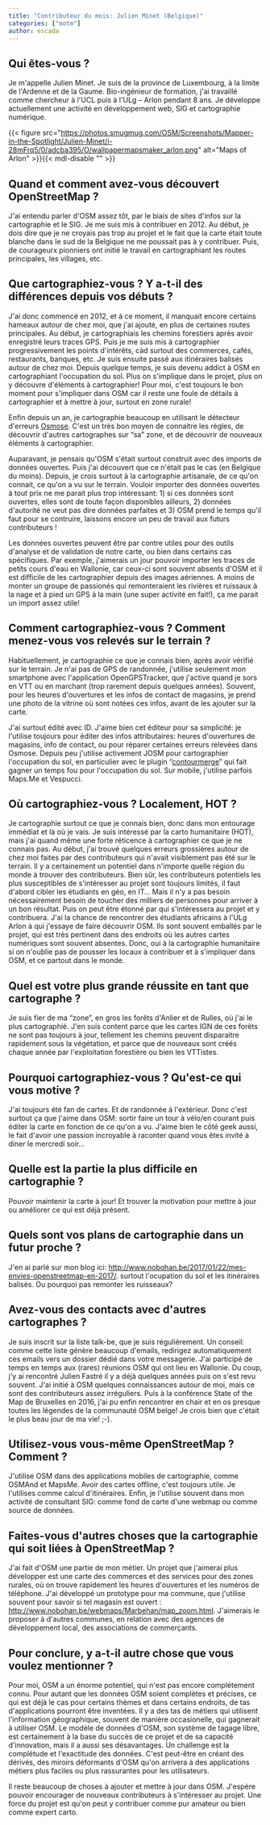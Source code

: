 ```yaml
---
title: "Contributeur du mois: Julien Minet (Belgique)"
categories: ["motm"]
author: escada
---
```


## Qui êtes-vous ?

Je m'appelle Julien Minet. Je suis de la province de Luxembourg, à la limite de l'Ardenne et de la Gaume. Bio-ingénieur de formation, j'ai travaillé comme chercheur à l'UCL puis à l'ULg – Arlon pendant 8 ans. Je développe actuellement une activité en développement web, SIG et cartographie numérique.

{{< figure src="https://photos.smugmug.com/OSM/Screenshots/Mapper-in-the-Spotlight/Julien-Minet/i-28mFrq5/0/adcba395/O/wallpapermapsmaker_arlon.png" alt="Maps of Arlon" >}}{{< mdl-disable "<!-- markdownlint-disable MD034 -->" >}}

## Quand et comment avez-vous découvert OpenStreetMap ?

J'ai entendu parler d'OSM assez tôt, par le biais de sites d'infos sur la cartographie et le SIG. Je me suis mis à contribuer en 2012. Au début, je dois dire que je ne croyais pas trop au projet et le fait que la carte était toute blanche dans le sud de la Belgique ne me poussait pas à y contribuer. Puis, de courageurx pionniers ont initié le travail en cartographiant les routes principales, les villages, etc.

## Que cartographiez-vous ? Y a-t-il des différences depuis vos débuts ?

J'ai donc commencé en 2012, et à ce moment, il manquait encore certains hameaux autour de chez moi, que j'ai ajouté, en plus de certaines routes principales. Au début, je cartographiais les chemins forestiers après avoir enregistré leurs traces GPS. Puis je me suis mis à cartographier progressivement les points d'intérêts, càd surtout des commerces, cafés, restaurants, banques, etc. Je suis ensuite passé aux itinéraires balisés autour de chez moi. Depuis quelque temps, je suis devenu addict à OSM en cartographiant l'occupation du sol. Plus on s'implique dans le projet, plus on y découvre d'éléments à cartographier! Pour moi, c'est toujours le bon moment pour s'impliquer dans OSM car il reste une foule de détails à cartographier et à mettre à jour, surtout en zone rurale!

Enfin depuis un an, je cartographie beaucoup en utilisant le détecteur d'erreurs [Osmose](osmose.opentreetmap.fr). C'est un très bon moyen de connaitre les règles, de découvrir d'autres cartographes sur “sa” zone, et de découvrir de nouveaux éléments à cartographier.

Auparavant, je pensais qu'OSM s'était surtout construit avec des imports de données ouvertes. Puis j'ai découvert que ce n'était pas le cas (en Belgique du moins). Depuis, je crois surtout à la cartographie artisanale, de ce qu'on connait, ce qu'on a vu sur le terrain. Vouloir importer des données ouvertes à tout prix ne me parait plus trop intéressant: 1) si ces données sont ouvertes, elles sont de toute façon disponibles ailleurs, 2) données d'autorité ne veut pas dire données parfaites et 3) OSM prend le temps qu'il faut pour se contruire, laissons encore un peu de travail aux futurs contributeurs !

Les données ouvertes peuvent être par contre utiles pour des outils d'analyse et de validation de notre carte, ou bien dans certains cas spécifiques. Par exemple, j'aimerais un jour pouvoir importer les traces de petits cours d'eau en Wallonie, car ceux-ci sont souvent absents d'OSM et il est difficile de les cartographier depuis des images aériennes. A moins de monter un groupe de passionés qui remonteraient les rivières et ruissaux à la nage et à pied un GPS à la main (une super activité en fait!), ça me parait un import assez utile!

## Comment cartographiez-vous ? Comment menez-vous vos relevés sur le terrain ?

Habituellement, je cartographie ce que je connais bien, après avoir vérifié sur le terrain. Je n'ai pas de GPS de randonnée, j'utilise seulement mon smartphone avec l'application OpenGPSTracker, que j'active quand je sors en VTT ou en marchant (trop rarement depuis quelques années). Souvent, pour les heures d'ouvertures et les infos de contact de magasins, je prend une photo de la vitrine où sont notées ces infos, avant de les ajouter sur la carte.

J'ai surtout édité avec ID. J'aime bien cet éditeur pour sa simplicité: je l'utilise toujours pour éditer des infos attributaires: heures d'ouvertures de magasins, info de contact, ou pour réparer certaines erreurs relevées dans Osmose. Depuis peu j'utilise activement JOSM pour cartographier l'occupation du sol, en particulier avec le plugin “[contourmerge](https://wiki.openstreetmap.org/wiki/JOSM/Plugins/ContourMerge)” qui fait gagner un temps fou pour l'occupation du sol. Sur mobile, j'utilise parfois Maps.Me et Vespucci.

## Où cartographiez-vous ? Localement, HOT ?

Je cartographie surtout ce que je connais bien, donc dans mon entourage immédiat et là où je vais. Je suis intéressé par la carto humanitaire (HOT), mais j'ai quand même une forte réticence à cartographier ce que je ne connais pas. Au début, j'ai trouvé quelques erreurs grossières autour de chez moi faites par des contributeurs qui n'avait visiblement pas été sur le terrain. Il y a certainement un potentiel dans n'importe quelle région du monde à trouver des contributeurs. Bien sûr, les contributeurs potentiels les plus susceptibles de s'intéresser au projet sont toujours limités, il faut d'abord cibler les étudiants en géo, en IT… Mais il n'y a pas besoin nécessairement besoin de toucher des milliers de personnes pour arriver à un bon résultat. Puis on peut être étonné par qui s'intéressera au projet et y contribuera. J'ai la chance de rencontrer des étudiants africains à l'ULg Arlon à qui j'essaye de faire découvrir OSM. Ils sont souvent emballés par le projet, qui est très pertinent dans des endroits où les autres cartes numériques sont souvent absentes. Donc, oui à la cartographie humanitaire si on n'oublie pas de pousser les locaux à contribuer et à s'impliquer dans OSM, et ce partout dans le monde.

## Quel est votre plus grande réussite en tant que cartographe ?

Je suis fier de ma “zone”, en gros les forêts d'Anlier et de Rulles, où j'ai le plus cartographié. J'en suis content parce que les cartes IGN de ces forêts ne sont pas toujours à jour, tellement les chemins peuvent disparaitre rapidement sous la végétation, et parce que de nouveaux sont créés chaque année par l'exploitation forestière ou bien les VTTistes.

## Pourquoi cartographiez-vous ? Qu'est-ce qui vous motive ?

J'ai toujours été fan de cartes. Et de randonnée à l'extérieur. Donc c'est surtout ça que j'aime dans OSM: sortir faire un tour à vélo/en courant puis éditer la carte en fonction de ce qu'on a vu. J'aime bien le côté geek aussi, le fait d'avoir une passion incroyable à raconter quand vous êtes invité à diner le mercredi soir…

## Quelle est la partie la plus difficile en cartographie ?

Pouvoir maintenir la carte à jour! Et trouver la motivation pour mettre à jour ou améliorer ce qui est déjà présent.

## Quels sont vos plans de cartographie dans un futur proche ?

J'en ai parlé sur mon blog ici: <http://www.nobohan.be/2017/01/22/mes-envies-openstreetmap-en-2017/>. surtout l'ocupation du sol et les itinéraires balisés. Ou pourquoi pas remonter les ruisseaux?

## Avez-vous des contacts avec d'autres cartographes ?

Je suis inscrit sur la liste talk-be, que je suis régulièrement. Un conseil: comme cette liste génère beaucoup d'emails, redirigez automatiquement ces emails vers un dossier dédié dans votre messagerie. J'ai participé de temps en temps aux (rares) réunions OSM qui ont lieu en Wallonie. Du coup, j'y ai rencontré Julien Fastré il y a déjà quelques années puis on s'est revu souvent. J'ai initié à OSM quelques connaissances autour de moi, mais ce sont des contributeurs assez irréguliers. Puis à la conférence State of the Map de Bruxelles en 2016, j'ai pu enfin rencontrer en chair et en os presque toutes les légendes de la communauté OSM belge! Je crois bien que c'était le plus beau jour de ma vie! ;-).

## Utilisez-vous vous-même OpenStreetMap ? Comment ?

J'utilise OSM dans des applications mobiles de cartographie, comme OSMAnd et MapsMe. Avoir des cartes offline, c'est toujours utile. Je l'utilises comme calcul d'itinéraires. Enfin, je l'utilise souvent dans mon activité de consultant SIG: comme fond de carte d'une webmap ou comme source de données.

## Faites-vous d'autres choses que la cartographie qui soit liées à OpenStreetMap ?

J'ai fait d'OSM une partie de mon métier. Un projet que j'aimerai plus développer est une carte des commerces et des services pour des zones rurales, où on trouve rapidement les heures d'ouvertures et les numéros de téléphone. J'ai développé un prototype pour ma commune, que j'utilise souvent pour savoir si tel magasin est ouvert : <http://www.nobohan.be/webmaps/Marbehan/map_zoom.html>. J'aimerais le proposer à d'autres communes, en relation avec des agences de développement local, des associations de commerçants.

## Pour conclure, y a-t-il autre chose que vous voulez mentionner ?

Pour moi, OSM a un énorme potentiel, qui n'est pas encore complétement connu. Pour autant que les données OSM soient complètes et précises, ce qui est déjà le cas pour certains thèmes et dans certains endroits, de tas d'applications pourront être inventées. Il y a des tas de métiers qui utilisent l'information géographique, souvent de manière occasionelle, qui gagnerait à utiliser OSM. Le modèle de données d'OSM, son système de tagage libre, est certainement à la base du succès de ce projet et de sa capacité d'innovation, mais il a aussi ses désavantages. Un challenge est la complétude et l'exactitude des données. C'est peut-être en créant des dérivés, des miroirs déformants d'OSM qu'on arrivera à des applications métiers plus faciles ou plus rassurantes pour les utilisateurs.

Il reste beaucoup de choses à ajouter et mettre à jour dans OSM. J'espère pouvoir encourager de nouveaux contributeurs à s'intéresser au projet. Une force du projet est qu'on peut y contribuer comme pur amateur ou bien comme expert carto.
